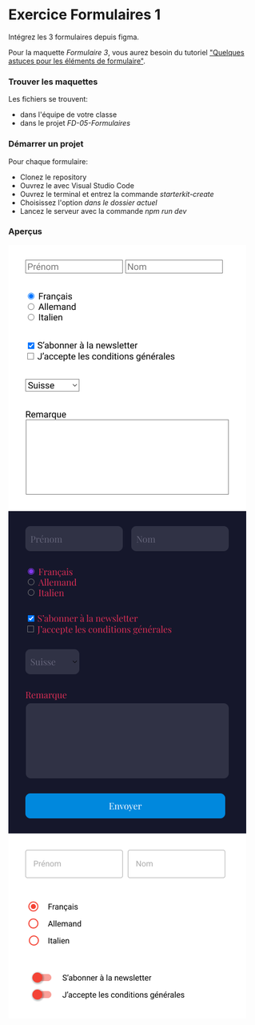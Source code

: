 # Exercice Formulaires 1

Intégrez les 3 formulaires depuis figma.

Pour la maquette _Formulaire 3_, vous aurez besoin du tutoriel ["Quelques astuces pour les éléments de formulaire"](https://www.notion.so/eikon-imd/Quelques-astuces-pour-les-l-ments-de-formulaire-3465870859ac46cc96f0ab9b1a68f738?pvs=4).

### Trouver les maquettes

Les fichiers se trouvent:

- dans l'équipe de votre classe
- dans le projet _FD-05-Formulaires_

### Démarrer un projet

Pour chaque formulaire:

- Clonez le repository
- Ouvrez le avec Visual Studio Code
- Ouvrez le terminal et entrez la commande _starterkit-create_
- Choisissez l'option _dans le dossier actuel_
- Lancez le serveur avec la commande _npm run dev_

### Aperçus

![](screenshots/formulaire1.png)
![](screenshots/formulaire2.png)
![](screenshots/formulaire3.png)
